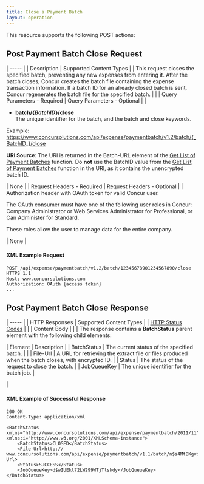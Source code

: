 ```yaml
---
title: Close a Payment Batch 
layout: operation
---
```





This resource supports the following POST actions:

##  Post Payment Batch Close Request

| ----- |
|  Description |  Supported Content Types |
|  This request closes the specified batch, preventing any new expenses from entering it. After the batch closes, Concur creates the batch file containing the expense transaction information. If a batch ID for an already closed batch is sent, Concur regenerates the batch file for the specified batch. |   |
|  Query Parameters - Required |  Query Parameters - Optional |
|

* **batch/{_BatchID_}/close**  
The unique identifier for the batch, and the batch and close keywords.

Example: https://www.concursolutions.com/api/expense/paymentbatch/v1.2/batch/{_BatchID_}/close

**URI Source**: The URI is returned in the Batch-URL element of the [Get List of Payment Batches][1] function. Do **not** use the BatchID value from the [Get List of Payment Batches][1] function in the URI, as it contains the unencrypted batch ID.

 |  None |
|  Request Headers - Required |  Request Headers - Optional |
|  Authorization header with OAuth token for valid Concur user.

The OAuth consumer must have one of the following user roles in Concur: Company Administrator or Web Services Administrator for Professional, or Can Administer for Standard.

These roles allow the user to manage data for the entire company.

 |  None |

####  XML Example Request

    POST /api/expense/paymentbatch/v1.2/batch/12345678901234567890/close HTTPS 1.1
    Host: www.concursolutions.com
    Authorization: OAuth {access token}
    ...

##  Post Payment Batch Close Response

| ----- |
|  HTTP Responses |  Supported Content Types |
|  [HTTP Status Codes][2] |   |
|  Content Body |   |
|  The response contains a **BatchStatus** parent element with the following child elements:  

|  Element |  Description |
|  BatchStatus |  The current status of the specified batch. |   |
|  File-Url |  A URL for retrieving the extract file or files produced when the batch closes, with encrypted ID. |
|  Status |  The status of the request to close the batch. |
|  JobQueueKey |  The unique identifier for the batch job. |

 |

####  XML Example of Successful Response

    200 OK
    Content-Type: application/xml

    <BatchStatus xmlns="http://www.concursolutions.com/api/expense/paymentbatch/2011/11" xmlns:i="http://www.w3.org/2001/XMLSchema-instance">
        <BatchStatus>CLOSED</BatchStatus>
        <File-Url>http:// www.concursolutions.com/api/expense/paymentbatch/v1.1/batch/n$s4MtBKgvoJxAYcbggR7eD2jRU$sxYjePU/file</File-Url>
        <Status>SUCCESS</Status>
        <JobQueueKey>d$wIUEkl72LW299WTjTlskdy</JobQueueKey>
    </BatchStatus>

  


[1]: https://developer.concur.com/payment-batch-file/payment-batch-resource/get-list-payment-batches
[2]: https://developer.concur.com/reference/http-codes
